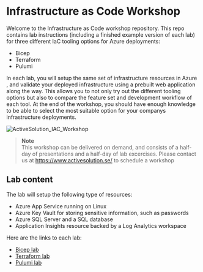 # Infrastructure as Code Workshop
Welcome to the Infrastructure as Code workshop repository. This repo contains lab instructions (including a finished example version of each lab) for three different IaC tooling options for Azure deployments:
* Bicep
* Terraform
* Pulumi

In each lab, you will setup the same set of infrastructure resources in Azure , and validate your deployed infrastructure using a prebuilt web application along the way. This allows you to not only try out the different tooling options but also to compare the feature set and development workflow of each tool. At the end of the workshop, you should  have enough knowledge to be able to select the most suitable option for your companys infrastructure deployments.

![ActiveSolution_IAC_Workshop](https://user-images.githubusercontent.com/1662918/157407878-84bc4c16-411b-4281-935a-104f3b246f83.jpg)

> **Note**  
This workshop can be delivered on demand, and consists of a half-day of presentations and a half-day of lab excercises.
Please contact us at https://www.activesolution.se/ to schedule a workshop


## Lab content
The lab will setup the following type of resources:

- Azure App Service running on Linux
- Azure Key Vault for storing sensitive information, such as passwords
- Azure SQL Server and a SQL database
- Application Insights resource backed by a Log Analytics workspace

Here are the links to each lab:

* [Bicep lab](https://github.com/ActiveSolution/iac_workshop/blob/master/labs/bicep.md)
* [Terraform lab](https://github.com/ActiveSolution/iac_workshop/blob/master/labs/terraform.md)
* [Pulumi lab](https://github.com/ActiveSolution/iac_workshop/blob/master/labs/pulumi.md)
